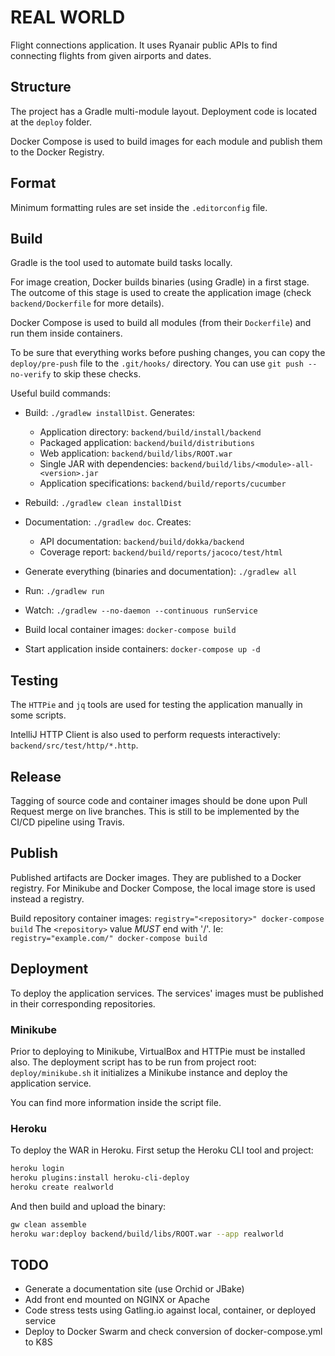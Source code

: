 
REAL WORLD
==========

Flight connections application. It uses Ryanair public APIs to find connecting flights from given
airports and dates.

## Structure

The project has a Gradle multi-module layout. Deployment code is located at the `deploy` folder.

Docker Compose is used to build images for each module and publish them to the Docker Registry.

## Format

Minimum formatting rules are set inside the `.editorconfig` file.

## Build

Gradle is the tool used to automate build tasks locally.

For image creation, Docker builds binaries (using Gradle) in a first stage. The outcome of this
stage is used to create the application image (check `backend/Dockerfile` for more details).

Docker Compose is used to build all modules (from their `Dockerfile`) and run them inside
containers.

To be sure that everything works before pushing changes, you can copy the `deploy/pre-push` file to
the `.git/hooks/` directory. You can use `git push --no-verify` to skip these checks.

Useful build commands:

* Build: `./gradlew installDist`. Generates:
  - Application directory: `backend/build/install/backend`
  - Packaged application: `backend/build/distributions`
  - Web application: `backend/build/libs/ROOT.war`
  - Single JAR with dependencies: `backend/build/libs/<module>-all-<version>.jar`
  - Application specifications: `backend/build/reports/cucumber`

* Rebuild: `./gradlew clean installDist`

* Documentation: `./gradlew doc`. Creates:
  - API documentation: `backend/build/dokka/backend`
  - Coverage report: `backend/build/reports/jacoco/test/html`
  
* Generate everything (binaries and documentation): `./gradlew all` 

* Run: `./gradlew run`

* Watch: `./gradlew --no-daemon --continuous runService`

* Build local container images: `docker-compose build`

* Start application inside containers: `docker-compose up -d`

## Testing

The `HTTPie` and `jq` tools are used for testing the application manually in some scripts.

IntelliJ HTTP Client is also used to perform requests interactively: `backend/src/test/http/*.http`.

## Release

Tagging of source code and container images should be done upon Pull Request merge on live branches.
This is still to be implemented by the CI/CD pipeline using Travis.

## Publish

Published artifacts are Docker images. They are published to a Docker registry. For Minikube and
Docker Compose, the local image store is used instead a registry.

Build repository container images: `registry="<repository>" docker-compose build` The `<repository>`
value *MUST* end with '/'. Ie: `registry="example.com/" docker-compose build`

## Deployment

To deploy the application services. The services' images must be published in their corresponding
repositories.

### Minikube

Prior to deploying to Minikube, VirtualBox and HTTPie must be installed also. The deployment script
has to be run from project root: `deploy/minikube.sh` it initializes a Minikube instance and deploy
the application service.

You can find more information inside the script file.

### Heroku

To deploy the WAR in Heroku. First setup the Heroku CLI tool and project:

```bash
heroku login
heroku plugins:install heroku-cli-deploy
heroku create realworld
```

And then build and upload the binary:

```bash
gw clean assemble
heroku war:deploy backend/build/libs/ROOT.war --app realworld
```

## TODO

* Generate a documentation site (use Orchid or JBake)
* Add front end mounted on NGINX or Apache
* Code stress tests using Gatling.io against local, container, or deployed service
* Deploy to Docker Swarm and check conversion of docker-compose.yml to K8S
